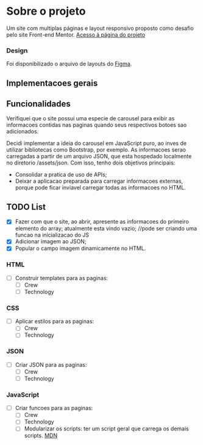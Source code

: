 # Sobre o projeto

Um site com multiplas páginas e layout responsivo proposto como desafio pelo site Front-end Mentor.
[Acesso á página do projeto](https://www.frontendmentor.io/challenges/space-tourism-multipage-website-gRWj1URZ3)

### Design

Foi disponibilizado o arquivo de layouts do [Figma](https://www.figma.com/file/ssE7h37zqbWwXoe0Rsn3av/space-tourism-website?node-id=0%3A1331).

## Implementacoes gerais

## Funcionalidades

Verifiquei que o site possui uma especie de carousel para exibir as informacoes contidas nas paginas quando seus respectivos botoes sao adicionados.

Decidi implementar a ideia do carousel em JavaScript puro, ao inves de utilizar bibliotecas como Bootstrap, por exemplo. As informacoes serao carregadas a partir de um arquivo JSON, que esta hospedado localmente no diretorio /assets/json. Com isso, tenho dois objetivos principais:

- Consolidar a pratica de uso de APIs;
- Deixar a aplicacao preparada para carregar informacoes externas, porque pode ficar inviavel carregar todas as informacoes no HTML.

## TODO List

- [x] Fazer com que o site, ao abrir, apresente as informacoes do primeiro elemento do array; atualmente esta vindo vazio; //pode ser criando uma funcao na inicializacao do JS
- [x] Adicionar imagem ao JSON;
- [x] Popular o campo imagem dinamicamente no HTML.

### HTML

- [ ] Construir templates para as paginas:
  - [ ] Crew
  - [ ] Technology

### CSS

- [ ] Aplicar estilos para as paginas:
  - [ ] Crew
  - [ ] Technology

### JSON

- [ ] Criar JSON para as paginas:
  - [ ] Crew
  - [ ] Technology

### JavaScript

- [ ] Criar funcoes para as paginas:
  - [ ] Crew
  - [ ] Technology
  - [ ] Modularizar os scripts: ter um script geral que carrega os demais scripts. [MDN](https://developer.mozilla.org/pt-BR/docs/Web/JavaScript/Guide/Modules)

